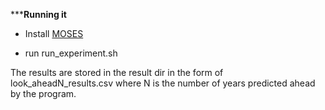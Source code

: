 
*****Running it**

- Install [MOSES](https://github.com/opencog/moses)

- run run_experiment.sh

The results are stored in the result dir in the form of look_aheadN_results.csv
where N is the number of years predicted ahead by the program.
